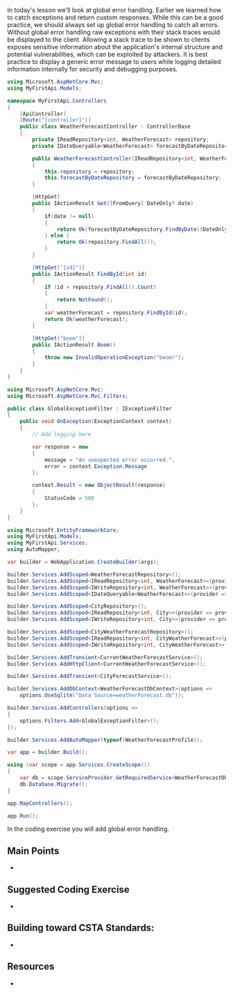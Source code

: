 In today's lesson we'll look at global error handling.  Earlier we learned how to catch exceptions and return custom responses.  While this can be a good practice, we should always set up global error handling to catch all errors.  Without global error handling raw exceptions with their stack traces would be displayed to the client.  Allowing a stack trace to be shown to clients exposes sensitive information about the application's internal structure and potential vulnerabilities, which can be exploited by attackers. It is best practice to display a generic error message to users while logging detailed information internally for security and debugging purposes.

``` cs
using Microsoft.AspNetCore.Mvc;
using MyFirstApi.Models;

namespace MyFirstApi.Controllers
{
    [ApiController]
    [Route("[controller]")]
    public class WeatherForecastController : ControllerBase
    {
        private IReadRepository<int, WeatherForecast> repository;
        private IDateQueryable<WeatherForecast> forecastByDateRepository;

        public WeatherForecastController(IReadRepository<int, WeatherForecast> repository, IDateQueryable<WeatherForecast> forecastByDateRepository)
        {
            this.repository = repository;
            this.forecastByDateRepository = forecastByDateRepository;
        }

        [HttpGet]
        public IActionResult Get([FromQuery] DateOnly? date)
        {
            if(date != null)
            {
                return Ok(forecastByDateRepository.FindByDate((DateOnly)date));
            } else {
                return Ok(repository.FindAll()); 
            }
        }

        [HttpGet("{id}")]
        public IActionResult FindById(int id)
        {
            if (id > repository.FindAll().Count)
            {
                return NotFound();
            }
            var weatherForecast = repository.FindById(id);
            return Ok(weatherForecast);
        }

        [HttpGet("boom")]
        public IActionResult Boom()
        {
            throw new InvalidOperationException("boom!");
        }
    }
}
```

``` cs
using Microsoft.AspNetCore.Mvc;
using Microsoft.AspNetCore.Mvc.Filters;

public class GlobalExceptionFilter : IExceptionFilter
{
    public void OnException(ExceptionContext context)
    {
        // Add logging here

        var response = new
        {
            message = "An unexpected error occurred.",
            error = context.Exception.Message
        };

        context.Result = new ObjectResult(response)
        {
            StatusCode = 500
        };
    }
}
```

``` cs
using Microsoft.EntityFrameworkCore;
using MyFirstApi.Models;
using MyFirstApi.Services;
using AutoMapper;

var builder = WebApplication.CreateBuilder(args);

builder.Services.AddScoped<WeatherForecastRepository>();
builder.Services.AddScoped<IReadRepository<int, WeatherForecast>>(provider => provider.GetRequiredService<WeatherForecastRepository>());
builder.Services.AddScoped<IWriteRepository<int, WeatherForecast>>(provider => provider.GetRequiredService<WeatherForecastRepository>());
builder.Services.AddScoped<IDateQueryable<WeatherForecast>>(provider => provider.GetRequiredService<WeatherForecastRepository>());

builder.Services.AddScoped<CityRepository>();
builder.Services.AddScoped<IReadRepository<int, City>>(provider => provider.GetRequiredService<CityRepository>());
builder.Services.AddScoped<IWriteRepository<int, City>>(provider => provider.GetRequiredService<CityRepository>());

builder.Services.AddScoped<CityWeatherForecastRepository>();
builder.Services.AddScoped<IReadRepository<int, CityWeatherForecast>>(provider => provider.GetRequiredService<CityWeatherForecastRepository>());
builder.Services.AddScoped<IWriteRepository<int, CityWeatherForecast>>(provider => provider.GetRequiredService<CityWeatherForecastRepository>());

builder.Services.AddTransient<CurrentWeatherForecastService>();
builder.Services.AddHttpClient<CurrentWeatherForecastService>();

builder.Services.AddTransient<CityForecastService>();

builder.Services.AddDbContext<WeatherForecastDbContext>(options =>
    options.UseSqlite("Data Source=weatherForecast.db"));

builder.Services.AddControllers(options =>
{
    options.Filters.Add<GlobalExceptionFilter>();
});

builder.Services.AddAutoMapper(typeof(WeatherForecastProfile));

var app = builder.Build();

using (var scope = app.Services.CreateScope())
{
    var db = scope.ServiceProvider.GetRequiredService<WeatherForecastDbContext>();
    db.Database.Migrate();
}

app.MapControllers();

app.Run();

```

In the coding exercise you will add global error handling.

## Main Points
- 

## Suggested Coding Exercise
- 

## Building toward CSTA Standards:
- 

## Resources
- 
